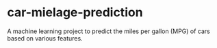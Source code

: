 # car-mielage-prediction
A machine learning project to predict the miles per gallon (MPG) of cars based on various features.
